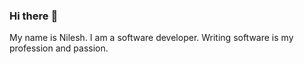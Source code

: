 ### **Hi there** :wave:  
My name is Nilesh. I am a software developer. Writing software is my profession and passion.
